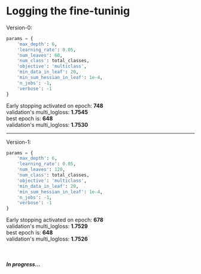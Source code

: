 # Logging the fine-tuninig

Version-0:<br>
```python
params = {
    'max_depth': 6,         
    'learning_rate': 0.05,
    'num_leaves': 60,        
    'num_class': total_classes,
    'objective': 'multiclass',
    'min_data_in_leaf': 20,
    'min_sum_hessian_in_leaf': 1e-4,
    'n_jobs': -1,
    'verbose': -1             
}
```


Early stopping activated on epoch: <b>748</b><br>
validation's multi_logloss: <b>1.7545</b><br>
best epoch is: <b>648</b><br>
validation's multi_logloss: <b>1.7530</b><br>

------------------------------------------------------------

Version-1:<br>
```python
params = {
    'max_depth': 6,         
    'learning_rate': 0.05,
    'num_leaves': 120,        
    'num_class': total_classes,
    'objective': 'multiclass',
    'min_data_in_leaf': 20,
    'min_sum_hessian_in_leaf': 1e-4,
    'n_jobs': -1,
    'verbose': -1             
}
```


Early stopping activated on epoch: <b>678</b><br>
validation's multi_logloss: <b>1.7529</b><br>
best epoch is: <b>648</b><br>
validation's multi_logloss: <b>1.7526</b><br>


<br>
<h5><i>In progress...</i></h5>
